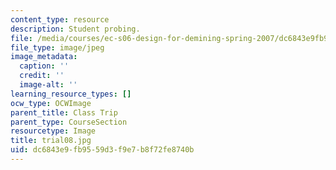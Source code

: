 ```yaml
---
content_type: resource
description: Student probing.
file: /media/courses/ec-s06-design-for-demining-spring-2007/dc6843e9fb9559d3f9e7b8f72fe8740b_trial08.jpg
file_type: image/jpeg
image_metadata:
  caption: ''
  credit: ''
  image-alt: ''
learning_resource_types: []
ocw_type: OCWImage
parent_title: Class Trip
parent_type: CourseSection
resourcetype: Image
title: trial08.jpg
uid: dc6843e9-fb95-59d3-f9e7-b8f72fe8740b
---
```

